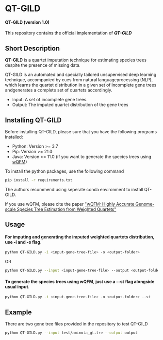 # QT-GILD
#### QT-GILD (version 1.0)
This repository contains the official implementation of ***QT-GILD*** <!--code and helper scripts of--> <!-- our paper [**"wQFM: Highly Accurate Genome-scale Species Tree Estimation from Weighted Quartets"**](https://academic.oup.com/bioinformatics/advance-article-abstract/doi/10.1093/bioinformatics/btab428/6292084) accepted in ***Bioinformatics, 2021***. -->

<!-- ## Notice to all the users
- Codebase has been slightly updated **(on June 12, 2021)** to fix some precision related bugs.
- New version (i.e. the current stable version **v-1.3**) has it fixed. Please use the current version if you have used the jar file/codebase before the aforementioned date.
- New version also includes quartet score outputs (please see below **"To infer quartet scores"** section).
 -->
## Short Description

**QT-GILD** is a quartet imputation technique for estimating species trees despite the presence of missing data. 

QT-GILD is an  automated  and specially tailored unsupervised deep learning technique, accompanied by cues from natural languageprocessing (NLP), which learns the quartet distribution in a given set of incomplete gene trees andgenerates a complete set of quartets accordingly.

<!--wQFM uses a two-step technique in which we first use the input set of estimated gene trees to produce a set of weighted four-taxon trees (*weighted quartets*).-->
+ Input: A set of incomplete gene trees
+ Output: The imputed quartet distribution of the gene trees

## Installing QT-GILD

Before installing QT-GILD, please sure that you have the following programs installed:

- Python: Version >= 3.7
- Pip: Version >= 21.0
- Java: Version >= 11.0 (if you want to generate the species trees using [wQFM](https://academic.oup.com/bioinformatics/advance-article-abstract/doi/10.1093/bioinformatics/btab428/6292084))

To install the python packages, use the following command

```bash
pip install -r requirements.txt
``` 

The authors recommend using seperate conda environment to install QT-GILD.

If you use wQFM, please cite the paper ["wQFM: Highly Accurate Genome-scale Species Tree Estimation from Weighted Quartets"](https://academic.oup.com/bioinformatics/advance-article-abstract/doi/10.1093/bioinformatics/btab428/6292084)


## Usage

####  For imputing and generating the imputed weighted quartets distribution, use -i and -o flag.
   
<!-- Code Blocks -->
```bash
python QT-GILD.py -i <input-gene-tree-file> -o <output-folder>
``` 
OR
<!-- Code Blocks -->
```bash
python QT-GILD.py --input <input-gene-tree-file> --output <output-folder>
``` 
#### To generate the species trees using wQFM, just use a --st flag alongside usual input. 
```bash
python QT-GILD.py -i <input-gene-tree-file> -o <output-folder> --st
``` 

## Example

There are two gene tree files provided in the repository to test QT-GILD

```bash
python QT-GILD.py --input test/aminota_gt.tre --output output
``` 
